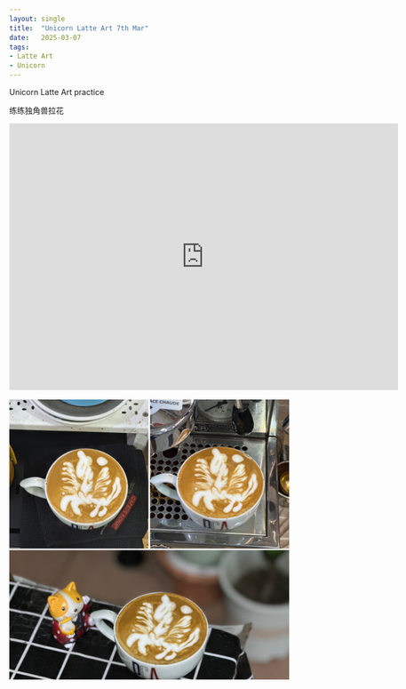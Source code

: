 ```yaml
---
layout: single
title:  "Unicorn Latte Art 7th Mar"
date:   2025-03-07
tags:
- Latte Art
- Unicorn
---
```


Unicorn Latte Art practice

练练独角兽拉花


<div class="embed-container">
  <iframe
      src="https://www.youtube.com/embed/90hXmxr4tgA"
      width="700"
      height="480"
      frameborder="0"
      allowfullscreen="true">
  </iframe>
</div>


![](/assets/img/2025/03/07/00385816-4422-4C78-9EB5-D70C86201B5F.JPG)
